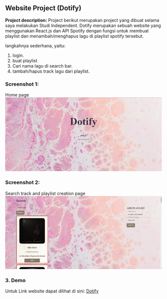 ## Website Project (Dotify)

**Project description:** Project berikut merupakan project yang dibuat selama saya melakukan Studi Independent. Dotify merupakan sebuah website yang menggunakan React.js dan API Spotify dengan fungsi untuk membuat playlist dan menambah/menghapus lagu di playlist spotify tersebut.

langkahnya sederhana, yaitu:
1. login. 
2. buat playlist 
3. Cari nama lagu di search bar.
4. tambah/hapus track lagu dari playlist.

### Screenshot 1:

Home page
<img src="images/dotifyHome.PNG?raw=true"/>

### Screenshot 2:
Search track and playlist creation page
<img src="images/dotifySearchTrack.PNG?raw=true"/>


### 3. Demo

Untuk Link website dapat dilihat di sini: [Dotify](https://fe2module3assignment.vercel.app/)
